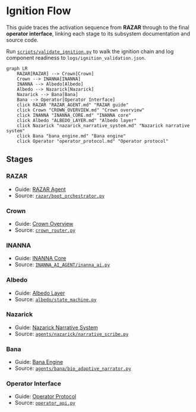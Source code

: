 # Ignition Flow

This guide traces the activation sequence from **RAZAR** through to the final **operator interface**, linking each stage to its subsystem documentation and source code.

Run [`scripts/validate_ignition.py`](../scripts/validate_ignition.py) to walk the ignition chain and log component readiness to `logs/ignition_validation.json`.

```mermaid
graph LR
    RAZAR[RAZAR] --> Crown[Crown]
    Crown --> INANNA[INANNA]
    INANNA --> Albedo[Albedo]
    Albedo --> Nazarick[Nazarick]
    Nazarick --> Bana[Bana]
    Bana --> Operator[Operator Interface]
    click RAZAR "RAZAR_AGENT.md" "RAZAR guide"
    click Crown "CROWN_OVERVIEW.md" "Crown overview"
    click INANNA "INANNA_CORE.md" "INANNA core"
    click Albedo "ALBEDO_LAYER.md" "Albedo layer"
    click Nazarick "nazarick_narrative_system.md" "Nazarick narrative system"
    click Bana "bana_engine.md" "Bana engine"
    click Operator "operator_protocol.md" "Operator protocol"
```

## Stages

### RAZAR
- Guide: [RAZAR Agent](RAZAR_AGENT.md)
- Source: [`razar/boot_orchestrator.py`](../razar/boot_orchestrator.py)

### Crown
- Guide: [Crown Overview](CROWN_OVERVIEW.md)
- Source: [`crown_router.py`](../crown_router.py)

### INANNA
- Guide: [INANNA Core](INANNA_CORE.md)
- Source: [`INANNA_AI_AGENT/inanna_ai.py`](../INANNA_AI_AGENT/inanna_ai.py)

### Albedo
- Guide: [Albedo Layer](ALBEDO_LAYER.md)
- Source: [`albedo/state_machine.py`](../albedo/state_machine.py)

### Nazarick
- Guide: [Nazarick Narrative System](nazarick_narrative_system.md)
- Source: [`agents/nazarick/narrative_scribe.py`](../agents/nazarick/narrative_scribe.py)

### Bana
- Guide: [Bana Engine](bana_engine.md)
- Source: [`agents/bana/bio_adaptive_narrator.py`](../agents/bana/bio_adaptive_narrator.py)

### Operator Interface
- Guide: [Operator Protocol](operator_protocol.md)
- Source: [`operator_api.py`](../operator_api.py)

